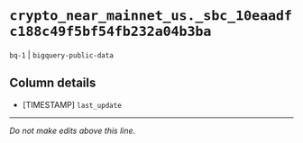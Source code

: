 # `crypto_near_mainnet_us._sbc_10eaadfc188c49f5bf54fb232a04b3ba`
`bq-1` | `bigquery-public-data`

## Column details
* [TIMESTAMP] `last_update`

-------------------------------------------------------------------------------
*Do not make edits above this line.*
